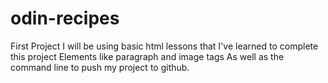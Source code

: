 # odin-recipes
First Project
I will be using basic html lessons that I've learned to complete this project
Elements like paragraph and image tags
As well as the command line to push my project to github.